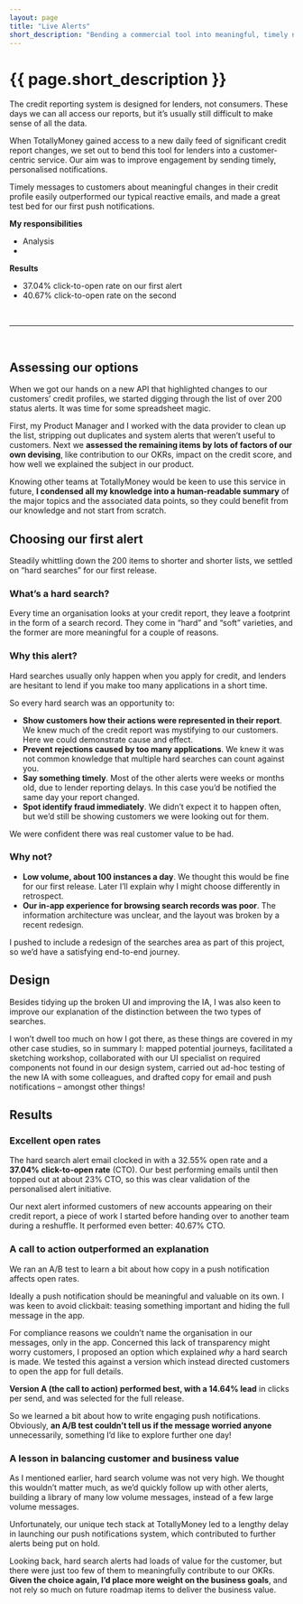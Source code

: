 ```yaml
---
layout: page
title: "Live Alerts"
short_description: "Bending a commercial tool into meaningful, timely notifications that outperformed our best email campaigns"
---
```


# {{ page.short_description }}

The credit reporting system is designed for lenders, not consumers. These days we can all access our reports, but it’s usually still difficult to make sense of all the data. 

When TotallyMoney gained access to a new daily feed of significant credit report changes, we set out to bend this tool for lenders into a customer-centric service. Our aim was to improve engagement by sending timely, personalised notifications.

Timely messages to customers about meaningful changes in their credit profile easily outperformed our typical reactive emails, and made a great test bed for our first push notifications.

**My responsibilities**
- Analysis 
- 

**Results**
- 37.04% click-to-open rate on our first alert
- 40.67% click-to-open rate on the second

<br/>

----

<br/>

## Assessing our options

When we got our hands on a new API that highlighted changes to our customers’ credit profiles, we started digging through the list of over 200 status alerts. It was time for some spreadsheet magic.

First, my Product Manager and I worked with the data provider to clean up the list, stripping out duplicates and system alerts that weren’t useful to customers. Next we **assessed the remaining items by lots of factors of our own devising**, like contribution to our OKRs, impact on the credit score, and how well we explained the subject in our product.

Knowing other teams at TotallyMoney would be keen to use this service in future, **I condensed all my knowledge into a human-readable summary** of the major topics and the associated data points, so they could benefit from our knowledge and not start from scratch.

## Choosing our first alert

Steadily whittling down the 200 items to shorter and shorter lists, we settled on “hard searches” for our first release.

### What’s a hard search?

Every time an organisation looks at your credit report, they leave a footprint in the form of a search record. They come in “hard” and “soft” varieties, and the former are more meaningful for a couple of reasons.

### Why this alert?

Hard searches usually only happen when you apply for credit, and lenders are hesitant to lend if you make too many applications in a short time.

So every hard search was an opportunity to:

- **Show customers how their actions were represented in their report**. We knew much of the credit report was mystifying to our customers. Here we could demonstrate cause and effect.
- **Prevent rejections caused by too many applications**. We knew it was not common knowledge that multiple hard searches can count against you. 
- **Say something timely**. Most of the other alerts were weeks or months old, due to lender reporting delays. In this case you’d be notified the same day your report changed.
- **Spot identify fraud immediately**. We didn’t expect it to happen often, but we’d still be showing customers we were looking out for them.

We were confident there was real customer value to be had.

### Why not?

- **Low volume, about 100 instances a day**. We thought this would be fine for our first release. Later I’ll explain why I might choose differently in retrospect.
- **Our in-app experience for browsing search records was poor**. The information architecture was unclear, and the layout was broken by a recent redesign.

I pushed to include a redesign of the searches area as part of this project, so we’d have a satisfying end-to-end journey.

## Design

Besides tidying up the broken UI and improving the IA, I was also keen to improve our explanation of the distinction between the two types of searches. 

I won’t dwell too much on how I got there, as these things are covered in my other case studies, so in summary I: mapped potential journeys, facilitated a sketching workshop, collaborated with our UI specialist on required components not found in our design system, carried out ad-hoc testing of the new IA with some colleagues, and drafted copy for email and push notifications – amongst other things!

## Results

### Excellent open rates

The hard search alert email clocked in with a 32.55% open rate and a **37.04% click-to-open rate** (CTO). Our best performing emails until then topped out at about 23% CTO, so this was clear validation of the personalised alert initiative.

Our next alert informed customers of new accounts appearing on their credit report, a piece of work I started before handing over to another team during a reshuffle. It performed even better: 40.67% CTO.

### A call to action outperformed an explanation

We ran an A/B test to learn a bit about how copy in a push notification affects open rates.

Ideally a push notification should be meaningful and valuable on its own. I was keen to avoid clickbait: teasing something important and hiding the full message in the app. 

For compliance reasons we couldn’t name the organisation in our messages, only in the app. Concerned this lack of transparency might worry customers, I proposed an option which explained *why* a hard search is made. We tested this against a version which instead directed customers to open the app for full details.

**Version A (the call to action) performed best, with a 14.64% lead** in clicks per send, and was selected for the full release.

So we learned a bit about how to write engaging push notifications. Obviously, **an A/B test couldn’t tell us if the message worried anyone** unnecessarily, something I’d like to explore further one day!

### A lesson in balancing customer and business value

As I mentioned earlier, hard search volume was not very high. We thought this wouldn’t matter much, as we’d quickly follow up with other alerts, building a library of many low volume messages, instead of a few large volume messages.

Unfortunately, our unique tech stack at TotallyMoney led to a lengthy delay in launching our push notifications system, which contributed to further alerts being put on hold.

Looking back, hard search alerts had loads of value for the customer, but there were just too few of them to meaningfully contribute to our OKRs. **Given the choice again, I’d place more weight on the business goals**, and not rely so much on future roadmap items to deliver the business value.